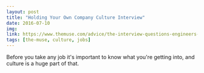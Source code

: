 ```yaml
---
layout: post
title: "Holding Your Own Company Culture Interview"
date: 2016-07-10
img: 
link: https://www.themuse.com/advice/the-interview-questions-engineers-must-ask-to-figure-out-what-a-companys-cultures-really-like
tags: [the-muse, culture, jobs]
---
```

Before you take any job it's important to know what you're getting into, and culture is a huge part of that.
